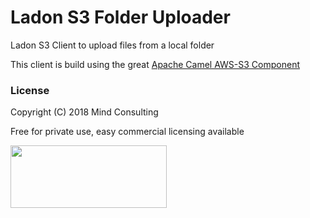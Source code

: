 # Ladon S3 Folder Uploader

Ladon S3 Client to upload files from a local folder

This client is build using the great <a href="https://camel.apache.org/aws-s3.html" >Apache Camel AWS-S3 Component</a> 
### License
Copyright (C) 2018 Mind Consulting

Free for private use, easy commercial licensing available

<a href="http://mind-consulting.de/"><img src="http://mind-consulting.de/img/logo_no_bg.png"  height="100" width="250" ></a>

